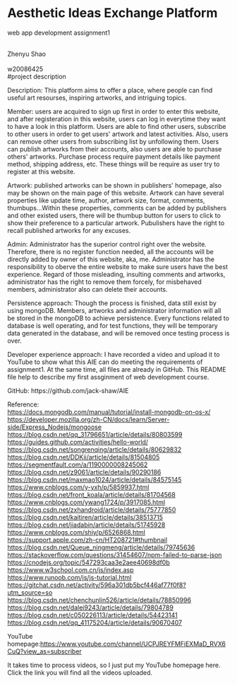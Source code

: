 # Aesthetic Ideas Exchange Platform
web app development assignment1

<br>Zhenyu Shao</br>
<br>w20086425</br>
#project description
<p>Description: This platform aims to offer a place, where people can find useful art resourses, inspiring artworks, and intriguing topics.</p>
<p>Member: users are acquired to sign up first in order to enter this website, and after registeration in this website, users can log in everytime they want to have a look in this platform. Users are able to find other users, subscribe to other users in order to get users' artwork and latest activities. Also, users can remove other users from subscribing list by unfollowing them. Users can publish artworks from their accounts, also users are able to purchase others' artworks. Purchase process require payment details like payment method, shipping address, etc. These things will be require as user try to register at this website.</p>
<p>Artwork: published artworks can be shown in publishers' homepage, also may be shown on the main page of this website. Artwork can have several properties like update time, author, artwork size, format, comments, thumbups...Within these properties, comments can be added by publishers and other existed users, there will be thumbup button for users to click to show their preference to a particular artwork. Pubulishers have the right to recall published artworks for any excuses.</p>
<p>Admin: Administrator has the superior control right over the website. Therefore, there is no register function needed, all the accounts will be directly added by owner of this website, aka, me. Administrator has the responsibility to oberve the entire website to make sure users have the best experience. Regard of those misleading, insulting comments and  artworks, administrator has the right to remove them forcely, for misbehaved members, administrator also can delete their accounts.</p>


<p>Persistence approach: Though the process is finished, data still exist by using mongoDB. Members, artworks and administrator information will all be stored in the mongoDB to achieve persistence. Every functions related to database is well operating, and for test functions, they will be temporary data generated in the database, and will be removed once testing process is over.</p>

<p>Developer experience approach: I have recorded a video and upload it to YouTube to show what this AIE can do meeting the requirements of assignment1. At the same time, all files are already in GitHub. This README file help to describe my first assginment of web development course.</p>

<p>GitHub: https://github.com/jack-shaw/AIE</p>

Reference: <br>
https://docs.mongodb.com/manual/tutorial/install-mongodb-on-os-x/<br>
https://developer.mozilla.org/zh-CN/docs/learn/Server-side/Express_Nodejs/mongoose<br>
https://blog.csdn.net/qq_31796651/article/details/80803599<br>
https://guides.github.com/activities/hello-world/<br>
https://blog.csdn.net/songrenqing/article/details/80629832<br>
https://blog.csdn.net/DDKii/article/details/81504805<br>
https://segmentfault.com/a/1190000008245062<br>
https://blog.csdn.net/z9061/article/details/90290186<br>
https://blog.csdn.net/maxmao1024/article/details/84575145<br>
https://www.cnblogs.com/y-yxh/p/5859937.html<br>
https://blog.csdn.net/front_koala/article/details/81704568<br>
https://www.cnblogs.com/ywang1724/p/3917085.html<br>
https://blog.csdn.net/zxhandroid/article/details/75777850<br>
https://blog.csdn.net/kaitiren/article/details/38513715<br>
https://blog.csdn.net/jiadabin/article/details/51745928<br>
https://www.cnblogs.com/shiy/p/6526868.html<br>
https://support.apple.com/zh-cn/HT208721#thumbnail<br>
https://blog.csdn.net/Queue_ningmeng/article/details/79745636<br>
https://stackoverflow.com/questions/31454607/npm-failed-to-parse-json<br>
https://cnodejs.org/topic/547293caa3e2aee40698df0b<br>
https://www.w3school.com.cn/js/index.asp<br>
https://www.runoob.com/js/js-tutorial.html<br>
https://gitchat.csdn.net/activity/596a301db5bcf446af77f0f8?utm_source=so<br>
https://blog.csdn.net/chenchunlin526/article/details/78850996<br>
https://blog.csdn.net/dalei9243/article/details/79804789<br>
https://blog.csdn.net/c050226113/article/details/54423141<br>
https://blog.csdn.net/qq_41175204/article/details/90670407<br>

YouTube homepage:https://www.youtube.com/channel/UCPJREYFMFiEXMaD_RVX6CuQ?view_as=subscriber<br>
<p>It takes time to process videos, so I just put my YouTube homepage here. Click the link you will find all the videos uploaded.</p>


